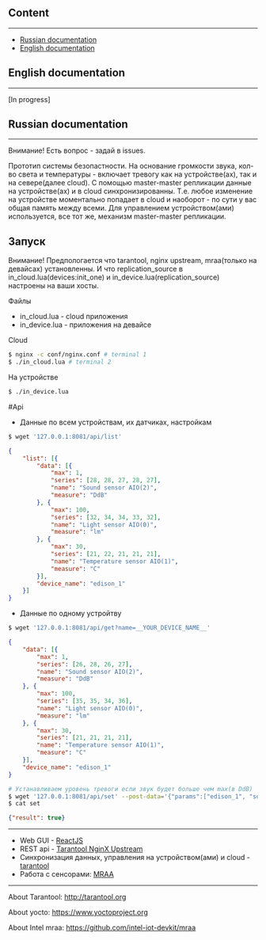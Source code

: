 ## Content
----------
* [Russian documentation](#Russian-documentation)
* [English documentation](#English-documentation)

## English documentation
------------------------
[In progress]

## Russian documentation
------------------------

Внимание!
Есть вопрос - задай в issues.

Прототип системы безопастности.
На основание громкости звука, кол-во света и температуры - включает тревогу как на устройстве(ах), так и на севере(далее cloud).
C помощью master-master репликации данные на устройстве(ах) и в cloud синхронизированны.
Т.е. любое изменение на устройстве моментально попадает в cloud и наоборот - по сути у вас общая память между всеми.
Для управлением устройством(ами) используется, все тот же, механизм master-master репликации.

Запуск
------
Внимание!
Предпологается что tarantool, nginx upstream, mraa(только на девайсах) установленны.
И что replication_source в in_cloud.lua(devices:init_one) и in_device.lua(replication_source) настроены на ваши хосты.

Файлы
* in_cloud.lua - cloud приложения
* in_device.lua - приложения на девайсе

Cloud
``` bash
$ nginx -c conf/nginx.conf # terminal 1
$ ./in_cloud.lua # terminal 2
```

На устройстве
``` bash
$ ./in_device.lua
```

#Api

* Данные по всем устройствам, их датчиках, настройкам
``` bash
$ wget '127.0.0.1:8081/api/list' 
```
``` json
{
	"list": [{
		"data": [{
			"max": 1,
			"series": [28, 28, 27, 28, 27],
			"name": "Sound sensor AIO(2)",
			"measure": "DdB"
		}, {
			"max": 100,
			"series": [32, 34, 34, 33, 32],
			"name": "Light sensor AIO(0)",
			"measure": "lm"
		}, {
			"max": 30,
			"series": [21, 22, 21, 21, 21],
			"name": "Temperature sensor AIO(1)",
			"measure": "C"
		}],
		"device_name": "edison_1"
	}]
}
```

* Данные по одному устройтву
```bash
$ wget '127.0.0.1:8081/api/get?name=__YOUR_DEVICE_NAME__'
```
``` json
{
	"data": [{
		"max": 1,
		"series": [26, 28, 26, 27],
		"name": "Sound sensor AIO(2)",
		"measure": "DdB"
	}, {
		"max": 100,
		"series": [35, 35, 34, 36],
		"name": "Light sensor AIO(0)",
		"measure": "lm"
	}, {
		"max": 30,
		"series": [21, 21, 21, 21],
		"name": "Temperature sensor AIO(1)",
		"measure": "C"
	}],
	"device_name": "edison_1"
}
```

``` bash
# Устанавливаем уровень тревоги если звук будет больше чем max(в DdB)
$ wget '127.0.0.1:8081/api/set' --post-data='{"params":["edison_1", "sound", {"max":1}], "id":0}'
$ cat set
```
``` json
{"result": true}
```

-----------------------------

* Web GUI - [ReactJS](https://facebook.github.io/react/)
* REST api - [Tarantool NginX Upstream](https://github.com/tarantool/nginx_upstream_module)
* Синхронизация данных, управления на устройством(ами) и сloud - [tarantool](http://tarantool.org)
* Работа с сенсорами: [MRAA](https://github.com/intel-iot-devkit/mraa)

-----------------------------

About Tarantool: http://tarantool.org

About yocto: https://www.yoctoproject.org

About Intel mraa: https://github.com/intel-iot-devkit/mraa

